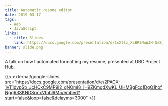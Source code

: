```yaml
---
title: Automatic resume editor
date: 2019-03-17
tags:
  - Web
  - JavaScript
links:
  - title: Slides
    link: https://docs.google.com/presentation/d/1sXtlz_XLBP3NwWJH-SzBjUcQfyHSyULkDAzhChFxv6Q/edit?usp=sharing
banner: slide.png
---
```


A talk on how I automated formatting my resume, presented at UBC Project Hub.

{{< external/google-slides src="https://docs.google.com/presentation/d/e/2PACX-1vT1dypSb_JcHCxC9MP9l2_gNOml8_jH9ZKmgdXwKL_UHMBgFcc1DgQ1hofNgg63SKND8rmxVtnbl9M5/embed?start=false&loop=false&delayms=3000" >}}
